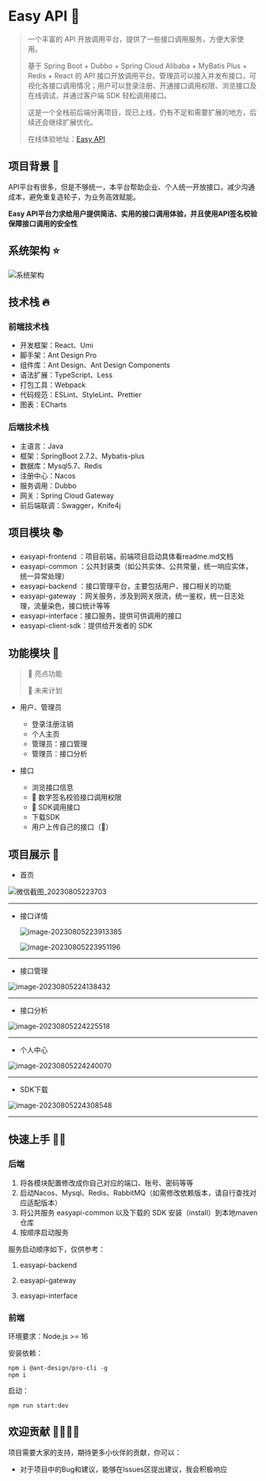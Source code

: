 # Easy API 🌈 

> 一个丰富的 API 开放调用平台，提供了一些接口调用服务，方便大家使用。
> 
> 基于 Spring Boot + Dubbo + Spring Cloud Alibaba + MyBatis Plus + Redis + React 的 API 接口开放调用平台。管理员可以接入并发布接口，可视化各接口调用情况；用户可以登录注册、开通接口调用权限、浏览接口及在线调试，并通过客户端 SDK 轻松调用接口。 
>
> 这是一个全栈前后端分离项目，现已上线，仍有不足和需要扩展的地方，后续还会继续扩展优化。
>
> 在线体验地址：[Easy API](http://api.ggbond.online/)




## 项目背景 📖

API平台有很多，但是不够统一，本平台帮助企业、个人统一开放接口，减少沟通成本，避免重复造轮子，为业务高效赋能。

**Easy API平台力求给用户提供简洁、实用的接口调用体验，并且使用API签名校验保障接口调用的安全性**



## 系统架构 ⭐

   ![系统架构](images/系统架构.png)





## 技术栈 🔥

### 前端技术栈

- 开发框架：React、Umi
- 脚手架：Ant Design Pro
- 组件库：Ant Design、Ant Design Components
- 语法扩展：TypeScript、Less
- 打包工具：Webpack
- 代码规范：ESLint、StyleLint、Prettier
- 图表：ECharts



### 后端技术栈

- 主语言：Java
- 框架：SpringBoot 2.7.2、Mybatis-plus
- 数据库：Mysql5.7、Redis
- 注册中心：Nacos
- 服务调用：Dubbo
- 网关：Spring Cloud Gateway
- 前后端联调：Swagger，Knife4j



## 项目模块 📚

- easyapi-frontend ：项目前端，前端项目启动具体看readme.md文档
- easyapi-common ：公共封装类（如公共实体、公共常量，统一响应实体，统一异常处理）
- easyapi-backend ：接口管理平台，主要包括用户、接口相关的功能
- easyapi-gateway ：网关服务，涉及到网关限流，统一鉴权，统一日志处理，流量染色，接口统计等等
- easyapi-interface：接口服务，提供可供调用的接口
- easyapi-client-sdk：提供给开发者的 SDK



## 功能模块 🎊

> 🌟 亮点功能   
>
> 🚀 未来计划

- 用户、管理员
  - 登录注册注销
  - 个人主页
  - 管理员：接口管理
  - 管理员：接口分析
  
- 接口
  - 浏览接口信息
  - 🌟 数字签名校验接口调用权限
  - 🌟 SDK调用接口
  - 下载SDK
  - 用户上传自己的接口（🚀）
  



## 项目展示 🎰


- 首页

![微信截图_20230805223703](images/微信截图_20230805223703.png)



---

- 接口详情

  ![image-20230805223913385](images/image-20230805223913385.png)

  ![image-20230805223951196](images/image-20230805223951196.png)



---

- 接口管理

![image-20230805224138432](images/image-20230805224138432.png)



---

- 接口分析

![image-20230805224225518](images/image-20230805224225518.png)



---

- 个人中心

![image-20230805224240070](images/image-20230805224240070.png)



---

- SDK下载

![image-20230805224308548](images/image-20230805224308548.png)

---






## 快速上手 🏃‍♂️

### 后端

1. 将各模块配置修改成你自己对应的端口、账号、密码等等
2. 启动Nacos、Mysql、Redis、RabbitMQ（如需修改依赖版本，请自行查找对应适配版本）
3. 将公共服务 easyapi-common 以及下载的 SDK 安装（install）到本地maven仓库
4. 按顺序启动服务

服务启动顺序如下，仅供参考：

1. easyapi-backend

2. easyapi-gateway

3. easyapi-interface

   

### 前端

环境要求：Node.js >= 16

安装依赖：

```
npm i @ant-design/pro-cli -g
npm i
```

启动：

```
npm run start:dev
```



## 欢迎贡献 👨‍👨‍👦‍👦

项目需要大家的支持，期待更多小伙伴的贡献，你可以：

- 对于项目中的Bug和建议，能够在Issues区提出建议，我会积极响应



